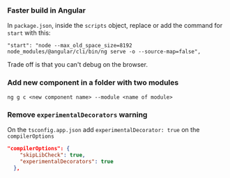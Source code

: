 ### Faster build in Angular

In `package.json`, inside the `scripts` object, replace or add the command for `start` with this:

```"start": "node --max_old_space_size=8192 node_modules/@angular/cli/bin/ng serve -o --source-map=false",```

Trade off is that you can't debug on the browser.

### Add new component in a folder with two modules

```ng g c <new component name> --module <name of module>```

### Remove ```experimentalDecorators``` warning

On the ``tsconfig.app.json`` add ``experimentalDecorator: true`` on the ``compilerOptions``

```json
"compilerOptions": {
    "skipLibCheck": true,
    "experimentalDecorators": true
  },

```
